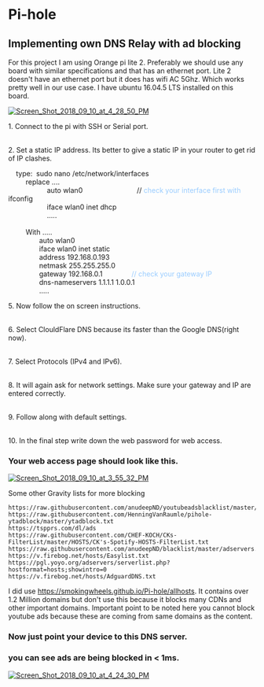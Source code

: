 # Pi-hole
## Implementing own DNS Relay with ad blocking 


For this project I am using Orange pi lite 2. Preferably we should use any board with similar specifications and that has an ethernet port.
Lite 2 doesn't have an ethernet port but it does has wifi AC 5Ghz. Which works pretty well in our use case. I have ubuntu 16.04.5 LTS installed on this board.

<a href="https://imgbb.com/"><img src="https://image.ibb.co/mo6WN9/Screen_Shot_2018_09_10_at_4_28_50_PM.png" alt="Screen_Shot_2018_09_10_at_4_28_50_PM" border="0"></a>

<p>1. Connect to the pi with SSH or Serial port.</p>
<p><br />2. Set a static IP address. Its better to give a static IP in your router to get rid of IP clashes.</p>
  
 <div>&nbsp; &nbsp; type: &nbsp;sudo nano /etc/network/interfaces</div>
<div>&nbsp; &nbsp; &nbsp; &nbsp; &nbsp;replace ....</div>
<div>&nbsp; &nbsp; &nbsp; &nbsp; &nbsp; &nbsp; &nbsp; &nbsp; &nbsp; &nbsp; auto wlan0 &nbsp; &nbsp; &nbsp; &nbsp; &nbsp; &nbsp; &nbsp; &nbsp; &nbsp; &nbsp; &nbsp; &nbsp; &nbsp; &nbsp;// <span style="color: #99ccff;">check your interface first with </span>ifconfig</div>
<div>&nbsp; &nbsp; &nbsp; &nbsp; &nbsp; &nbsp; &nbsp; &nbsp; &nbsp; &nbsp;&nbsp;iface wlan0 inet dhcp</div>
<div>&nbsp; &nbsp; &nbsp; &nbsp; &nbsp; &nbsp; &nbsp; &nbsp; &nbsp; &nbsp; .....</div>
<div>&nbsp;</div>
<div>&nbsp; &nbsp; &nbsp; &nbsp; &nbsp;With .....</div>
<div>&nbsp; &nbsp; &nbsp; &nbsp; &nbsp; &nbsp; &nbsp; &nbsp; auto wlan0</div>
<div>&nbsp; &nbsp; &nbsp; &nbsp; &nbsp; &nbsp; &nbsp; &nbsp; iface wlan0 inet static</div>
<div>&nbsp; &nbsp; &nbsp; &nbsp; &nbsp; &nbsp; &nbsp; &nbsp; address 192.168.0.193</div>
<div>&nbsp; &nbsp; &nbsp; &nbsp; &nbsp; &nbsp; &nbsp; &nbsp; netmask 255.255.255.0</div>
<div>&nbsp; &nbsp; &nbsp; &nbsp; &nbsp; &nbsp; &nbsp; &nbsp; gateway 192.168.0.1 &nbsp; &nbsp; &nbsp; &nbsp; &nbsp; &nbsp; &nbsp; <span style="color: #99ccff;">// check your gateway IP</span></div>
<div>&nbsp; &nbsp; &nbsp; &nbsp; &nbsp; &nbsp; &nbsp; &nbsp; dns-nameservers 1.1.1.1 1.0.0.1</div>
<div>&nbsp; &nbsp; &nbsp; &nbsp; &nbsp; &nbsp; &nbsp; &nbsp; .....</div>
       
<p>5. Now follow the on screen instructions.</p>
<p><br />6. Select ClouldFlare DNS because its faster than the Google DNS(right now).</p>
<p><br />7. Select Protocols (IPv4 and IPv6).</p>
<p><br />8. It will again ask for network settings. Make sure your gateway and IP are entered correctly.</p>
<p><br />9. Follow along with default settings.</p>
<p><br />10. In the final step write down the web password for web access.</p>

### Your web access page should look like this.



<a href="https://ibb.co/jj8xUp"><img src="https://preview.ibb.co/iagHUp/Screen_Shot_2018_09_10_at_3_55_32_PM.png" alt="Screen_Shot_2018_09_10_at_3_55_32_PM" border="0"></a>





Some other Gravity lists for more blocking 

	https://raw.githubusercontent.com/anudeepND/youtubeadsblacklist/master/hosts.txt	
	https://raw.githubusercontent.com/HenningVanRaumle/pihole-ytadblock/master/ytadblock.txt	
	https://tspprs.com/dl/ads	
	https://raw.githubusercontent.com/CHEF-KOCH/CKs-FilterList/master/HOSTS/CK's-Spotify-HOSTS-FilterList.txt	
	https://raw.githubusercontent.com/anudeepND/blacklist/master/adservers.txt	
	https://v.firebog.net/hosts/Easylist.txt	
	https://pgl.yoyo.org/adservers/serverlist.php?hostformat=hosts;showintro=0	
	https://v.firebog.net/hosts/AdguardDNS.txt
  
  
  
I did use https://smokingwheels.github.io/Pi-hole/allhosts. It contains over 1.2 Million domains but don't use this because it blocks many CDNs and other important domains. Important point to be noted here you cannot block youtube ads because these are coming from same domains as the content.

### Now just point your device to this DNS server.





### you can see ads are being blocked in < 1ms.

<a href="https://ibb.co/n4suaU"><img src="https://preview.ibb.co/cHShUp/Screen_Shot_2018_09_10_at_4_24_30_PM.png" alt="Screen_Shot_2018_09_10_at_4_24_30_PM" border="0"></a>
  

